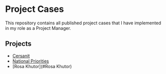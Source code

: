 # Project Cases
This repository contains all published project cases that I have implemented in my role as a Project Manager.

## Projects
* [Cersanit](#projects/cersamit)
* [National Priorities](#National-Priorities)
* [Rosa Khutor](#Rosa Khutor)
